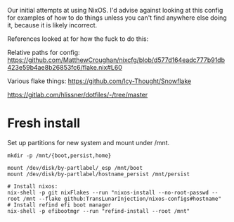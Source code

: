 Our initial attempts at using NixOS. I'd advise against looking at this config for examples of how to do things unless you can't find anywhere else doing it,
because it is likely incorrect.

References looked at for how the fuck to do this:

Relative paths for config: https://github.com/MatthewCroughan/nixcfg/blob/d577d164eadc777b91db423e59b4ae8b26853fc6/flake.nix#L60

Various flake things: https://github.com/Icy-Thought/Snowflake

https://gitlab.com/hlissner/dotfiles/-/tree/master

# Fresh install

Set up partitions for new system and mount under /mnt.

```
mkdir -p /mnt/{boot,persist,home}

mount /dev/disk/by-partlabel/_esp /mnt/boot
mount /dev/disk/by-partlabel/hostname_persist /mnt/persist

# Install nixos:
nix-shell -p git nixFlakes --run "nixos-install --no-root-passwd --root /mnt --flake github:TransLunarInjection/nixos-configs#hostname"
# Install refind efi boot manager
nix-shell -p efibootmgr --run "refind-install --root /mnt"
```

